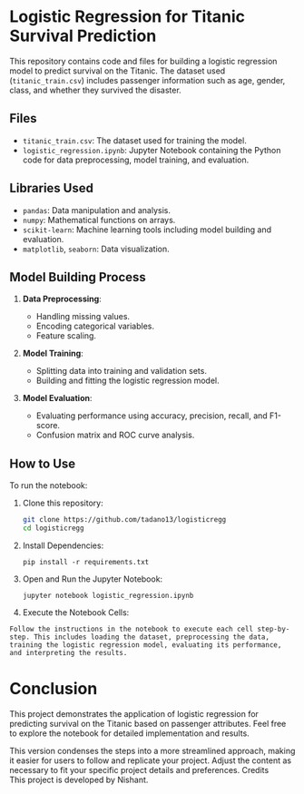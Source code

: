 # Logistic Regression for Titanic Survival Prediction

This repository contains code and files for building a logistic regression model to predict survival on the Titanic. The dataset used (`titanic_train.csv`) includes passenger information such as age, gender, class, and whether they survived the disaster.

## Files

- `titanic_train.csv`: The dataset used for training the model.
- `logistic_regression.ipynb`: Jupyter Notebook containing the Python code for data preprocessing, model training, and evaluation.

## Libraries Used

- `pandas`: Data manipulation and analysis.
- `numpy`: Mathematical functions on arrays.
- `scikit-learn`: Machine learning tools including model building and evaluation.
- `matplotlib`, `seaborn`: Data visualization.

## Model Building Process

1. **Data Preprocessing**:
   - Handling missing values.
   - Encoding categorical variables.
   - Feature scaling.

2. **Model Training**:
   - Splitting data into training and validation sets.
   - Building and fitting the logistic regression model.

3. **Model Evaluation**:
   - Evaluating performance using accuracy, precision, recall, and F1-score.
   - Confusion matrix and ROC curve analysis.

## How to Use

To run the notebook:
1. Clone this repository:
   ```bash
   git clone https://github.com/tadano13/logisticregg
   cd logisticregg
   ```
2. Install Dependencies:
   ```
   pip install -r requirements.txt
   ```
3. Open and Run the Jupyter Notebook:
   ```
   jupyter notebook logistic_regression.ipynb
   ```
4. Execute the Notebook Cells:
```
Follow the instructions in the notebook to execute each cell step-by-step. This includes loading the dataset, preprocessing the data, training the logistic regression model, evaluating its performance, and interpreting the results.
```
# Conclusion
This project demonstrates the application of logistic regression for predicting survival on the Titanic based on passenger attributes. Feel free to explore the notebook for detailed implementation and results.


This version condenses the steps into a more streamlined approach, making it easier for users to follow and replicate your project. Adjust the content as necessary to fit your specific project details and preferences.
Credits<br>
This project is developed by Nishant.
